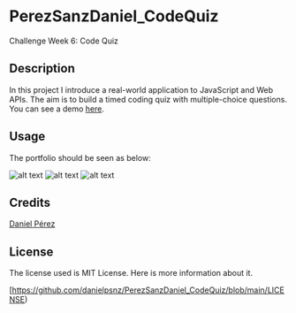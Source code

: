 # PerezSanzDaniel_CodeQuiz

Challenge Week 6: Code Quiz

## Description 

In this project I introduce a real-world application to JavaScript and Web APIs. The aim is to build a timed coding quiz with multiple-choice questions. You can see a demo [here](https://danielpsnz.github.io/PerezSanzDaniel_CodeQuiz/).

## Usage 

The portfolio should be seen as below: 

![alt text](./starter/sc1.png)
![alt text](./starter/sc2.png)
![alt text](./starter/sc3.png)


## Credits

[Daniel Pérez](https://github.com/danielpsnz)


## License

The license used is MIT License. Here is more information about it. 

[https://github.com/danielpsnz/PerezSanzDaniel_CodeQuiz/blob/main/LICENSE)
